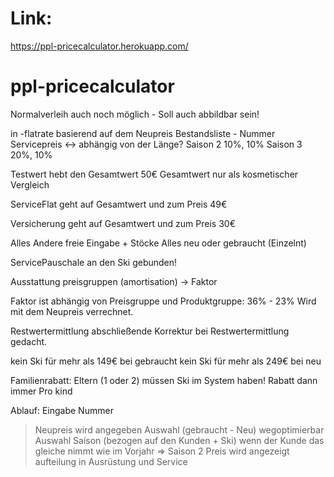# Link:
https://ppl-pricecalculator.herokuapp.com/




# ppl-pricecalculator

Normalverleih auch noch möglich - Soll auch abbildbar sein!


in -flatrate
basierend auf dem Neupreis
Bestandsliste - Nummer
Servicepreis <-> abhängig von der Länge?
Saison 2 10%, 10%
Saison 3 20%, 10%

Testwert hebt den Gesamtwert 50€
Gesamtwert nur als kosmetischer Vergleich

ServiceFlat geht auf Gesamtwert und zum Preis  49€

Versicherung geht auf Gesamtwert und zum Preis 30€

Alles Andere freie Eingabe + Stöcke 
  Alles neu oder gebraucht (Einzelnt)

ServicePauschale an den Ski gebunden!

Ausstattung preisgruppen (amortisation) -> Faktor

Faktor ist abhängig von Preisgruppe und Produktgruppe:
36% - 23%
Wird mit dem Neupreis verrechnet.

Restwertermittlung
abschließende Korrektur bei Restwertermittlung gedacht.


kein Ski für mehr als 149€ bei gebraucht
kein Ski für mehr als 249€ bei neu


Familienrabatt:
Eltern (1 oder 2) müssen Ski im System haben!
Rabatt dann immer Pro kind


Ablauf:
Eingabe Nummer 
 > Neupreis wird angegeben
Auswahl (gebraucht - Neu)
 > wegoptimierbar
Auswahl Saison (bezogen auf den Kunden + Ski)  wenn der Kunde das gleiche nimmt wie im Vorjahr => Saison 2
 > Preis wird angezeigt aufteilung in Ausrüstung und Service

